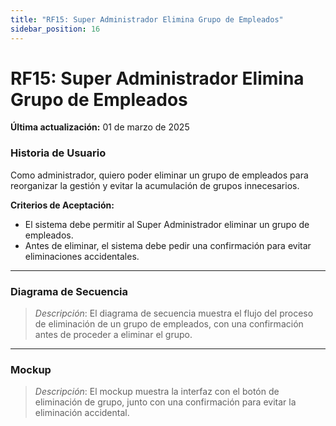 ```yaml
---
title: "RF15: Super Administrador Elimina Grupo de Empleados"  
sidebar_position: 16
---
```


# RF15: Super Administrador Elimina Grupo de Empleados

**Última actualización:** 01 de marzo de 2025

### Historia de Usuario

Como administrador, quiero poder eliminar un grupo de empleados para reorganizar la gestión y evitar la acumulación de grupos innecesarios.

  **Criterios de Aceptación:**
  - El sistema debe permitir al Super Administrador eliminar un grupo de empleados.
  - Antes de eliminar, el sistema debe pedir una confirmación para evitar eliminaciones accidentales.

---

### Diagrama de Secuencia

> *Descripción*: El diagrama de secuencia muestra el flujo del proceso de eliminación de un grupo de empleados, con una confirmación antes de proceder a eliminar el grupo.

---

### Mockup

> *Descripción*: El mockup muestra la interfaz con el botón de eliminación de grupo, junto con una confirmación para evitar la eliminación accidental.
